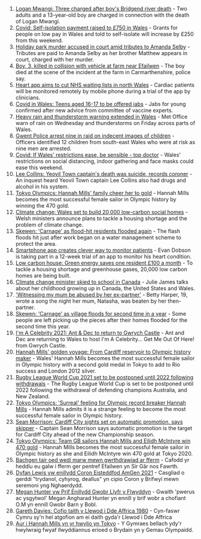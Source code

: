 1. [Logan Mwangi: Three charged after boy's Bridgend river death](https://www.bbc.co.uk/news/uk-wales-58053074) - Two adults and a 13-year-old boy are charged in connection with the death of Logan Mwangi.
2. [Covid: Self-isolation payment raised to £750 in Wales](https://www.bbc.co.uk/news/uk-wales-politics-58093465) - Grants for people on low pay in Wales and told to self-isolate will increase by £250 from this weekend.
3. [Holiday park murder accused in court amid tributes to Amanda Selby](https://www.bbc.co.uk/news/uk-wales-58083395) - Tributes are paid to Amanda Selby as her brother Matthew appears in court, charged with her murder.
4. [Boy, 3, killed in collision with vehicle at farm near Efailwen](https://www.bbc.co.uk/news/uk-wales-58089814) - The boy died at the scene of the incident at the farm in Carmarthenshire, police say.
5. [Heart app aims to cut NHS waiting lists in north Wales](https://www.bbc.co.uk/news/uk-wales-58094104) - Cardiac patients will be monitored remotely by mobile phone during a trial of the app by clinicians.
6. [Covid in Wales: Teens aged 16-17 to be offered jabs](https://www.bbc.co.uk/news/uk-wales-politics-58088296) - Jabs for young confirmed after new advice from committee of vaccine experts.
7. [Heavy rain and thunderstorm warning extended in Wales](https://www.bbc.co.uk/news/uk-wales-58087494) - Met Office warn of rain on Wednesday and thunderstorms on Friday across parts of Wales.
8. [Gwent Police arrest nine in raid on indecent images of children](https://www.bbc.co.uk/news/uk-wales-58089062) - Officers identified 12 children from south-east Wales who were at risk as nine men are arrested.
9. [Covid: If Wales' restrictions ease, be sensible - top doctor](https://www.bbc.co.uk/news/uk-wales-58074305) - Wales' restrictions on social distancing, indoor gathering and face masks could ease this weekend.
10. [Lee Collins: Yeovil Town captain's death was suicide, records coroner](https://www.bbc.co.uk/news/uk-england-somerset-58090985) - An inquest heard Yeovil Town captain Lee Collins also had drugs and alcohol in his system.
11. [Tokyo Olympics: Hannah Mills' family cheer her to gold](https://www.bbc.co.uk/news/uk-wales-58089059) - Hannah Mills becomes the most successful female sailor in Olympic history by winning the 470 gold.
12. [Climate change: Wales set to build 20,000 low-carbon social homes](https://www.bbc.co.uk/news/uk-wales-58078894) - Welsh ministers announce plans to tackle a housing shortage and the problem of climate change.
13. [Skewen: 'Carnage' as flood-hit residents flooded again](https://www.bbc.co.uk/news/uk-wales-58077730) - The flash floods hit just after work began on a water management scheme to protect the area.
14. [Smartphone app creates clever way to monitor patients](https://www.bbc.co.uk/news/uk-wales-58091637) - Evan Dobson is taking part in a 12-week trial of an app to monitor his heart condition.
15. [Low carbon house: Green energy saves one resident £100 a month](https://www.bbc.co.uk/news/uk-wales-58089068) - To tackle a housing shortage and greenhouse gases, 20,000 low carbon homes are being built.
16. [Climate change minister skied to school in Canada](https://www.bbc.co.uk/news/uk-wales-58083390) - Julie James talks about her childhood growing up in Canada, the United States and Wales.
17. ['Witnessing my mum be abused by her ex-partner'](https://www.bbc.co.uk/news/uk-58063101) - Betty Harper, 19, wrote a song the night her mum, Natasha, was beaten by her then-partner.
18. [Skewen: 'Carnage' as village floods for second time in a year](https://www.bbc.co.uk/news/uk-wales-58080833) - Some people are left picking up the pieces after their homes flooded for the second time this year.
19. [I'm A Celebrity 2021: Ant & Dec to return to Gwrych Castle](https://www.bbc.co.uk/news/uk-wales-58071771) - Ant and Dec are returning to Wales to host I'm A Celebrity... Get Me Out Of Here! from Gwrych Castle.
20. [Hannah Mills' golden voyage: From Cardiff reservoir to Olympic history maker](https://www.bbc.co.uk/sport/olympics/58023441) - Wales' Hannah Mills becomes the most successful female sailor in Olympic history with a second gold medal in Tokyo to add to Rio success and London 2012 silver.
21. [Rugby League World Cup 2021 set to be postponed until 2022 following withdrawals](https://www.bbc.co.uk/sport/rugby-league/57630566) - The Rugby League World Cup is set to be postponed until 2022 following the withdrawal of defending champions Australia, and New Zealand.
22. [Tokyo Olympics: 'Surreal' feeling for Olympic record breaker Hannah Mills](https://www.bbc.co.uk/sport/av/olympics/58089435) - Hannah Mills admits it is a strange feeling to become the most successful female sailor in Olympic history.
23. [Sean Morrison: Cardiff City sights set on automatic promotion, says skipper](https://www.bbc.co.uk/sport/football/58080763) - Captain Sean Morrison says automatic promotion is the target for Cardiff City ahead of the new Championship season.
24. [Tokyo Olympics: Team GB sailors Hannah Mills and Eilidh McIntyre win 470 gold](https://www.bbc.co.uk/sport/olympics/58083440) - Hannah Mills becomes the most successful female sailor in Olympic history as she and Eilidh McIntyre win 470 gold at Tokyo 2020.
25. [Bachgen tair oed wedi marw mewn gwrthdrawiad ar fferm](https://www.bbc.co.uk/newyddion/58088218) - Cafodd yr heddlu eu galw i fferm ger pentref Efailwen yn Sir Gâr nos Fawrth.
26. [Dyfan Lewis yw enillydd Coron Eisteddfod AmGen 2021](https://www.bbc.co.uk/newyddion/58089160) - Casgliad o gerddi "trydanol, cyhyrog, deallus" yn cipio Coron y Brifwyl mewn seremoni yng Nghaerdydd.
27. [Megan Hunter yw Prif Enillydd Gwobr Llyfr y Flwyddyn](https://www.bbc.co.uk/newyddion/58025760) - Gwaith 'pwerus ac ysgytwol' Megan Angharad Hunter yn ennill y brif wobr a chofiant O.M yn ennill Gwobr Barn y Bobl.
28. [Gareth Davies: Cofio taith y Llewod i Dde Affrica 1980](https://www.bbc.co.uk/newyddion/58087754) - Cyn-faswr Cymru sy'n hel atgofion am ei daith gyda'r Llewod i Dde Affrica
29. [Aur i Hannah Mills yn yr hwylio yn Tokyo](https://www.bbc.co.uk/newyddion/58084682) - Y Gymraes bellach ydy'r hwylwraig fwyaf llwyddiannus erioed o Brydain yn y Gemau Olympaidd.
